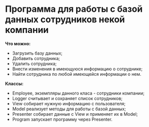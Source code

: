 # Программа для работы с базой данных сотрудников некой компании

**Что можно:** 
- Загрузить базу данных;
- Добавить сотрудника;
- Удалить сотрудника;
- Внести изменения в имеющуюся информацию о сотруднике;
- Найти сотрудника по любой имеющейся информации о нем.

**Классы:** 
- Employee, экземпляры данного класа - сотрудники компании;
- Logger считывает и сохраняет список сотрудников;
- View собирает нужную информацию с пользователя;
- Model реализует методы для работы с базой данных;
- Presenter собирает данные с View и применяет их в Model;
- Program запускает программу через Presenter.

